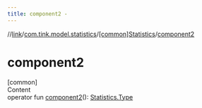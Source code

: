 ```yaml
---
title: component2 -
---
```

//[link](../../index.md)/[com.tink.model.statistics](../index.md)/[[common]Statistics](index.md)/[component2](component2.md)



# component2  
[common]  
Content  
operator fun [component2](component2.md)(): [Statistics.Type](-type/index.md)  



